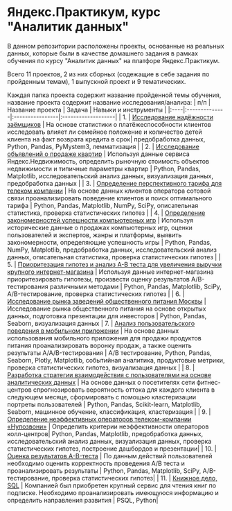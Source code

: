 # Яндекс.Практикум, курс "Аналитик данных"

В данном репозитории расположены проекты, основанные на реальных данных, которые были в качестве домашнего задания в рамках обучения по курсу "Аналитик данных" на платфоре Яндекс.Практикум.  

Всего 11 проектов, 2 из них сборных (содежащие в себе задания по пройденным темам), 1 выпускной проект и 9 тематических.  

Каждая папка проекта содержит название пройденной темы обучения, название проекта содержит название исследования/анализа:
| п/п | Название проекта | Задача | Навыки и инструменты |
|:----|:--------------|:----------------|:-------------------|
| 1. | [Исследование надёжности заёмщиков](https://github.com/GERMIONNA/practicum_da_projects/blob/main/banks/banks.ipynb) | На основе статистики о платёжеспособности клиентов исследовать влияет ли семейное положение и количество детей клиента на факт возврата кредита в срок| предобработка данных, Python, Pandas, PyMystem3, лемматизация |
| 2. | [Исследование объявлений о продаже квартир](https://github.com/GERMIONNA/practicum_da_projects/blob/main/sales%20flats/sales%20flats.ipynb) | Используя данные сервиса Яндекс.Недвижимость, определить рыночную стоимость объектов недвижимости и типичные параметры квартир | Python, Pandas, Matplotlib, исследовательский анализ данных, визуализация данных, предобработка данных |
| 3. | [Определение перспективного тарифа для телеком компании](https://github.com/GERMIONNA/practicum_da_projects/blob/main/telecom%20tariff/telecom%20tariff.ipynb) | На основе данных клиентов оператора сотовой связи проанализировать поведение клиентов и поиск оптимального тарифа | Python, Pandas, Matplotlib, NumPy, SciPy, описательная статистика, проверка статистических гипотез |
| 4. | [Определение закономерностей успешности компьютерных игр](https://github.com/GERMIONNA/practicum_da_projects/blob/main/games/games.ipynb) | Используя исторические данные о продажах компьютерных игр, оценки пользователей и экспертов, жанры и платформы, выявить закономерности, определяющие успешность игры | Python, Pandas, NumPy, Matplotlib, предобработка данных, исследовательский анализ данных, описательная статистика, проверка статистических гипотез |
| 5. | [Приоритезация гипотез и анализ A-B теста для увеличения выручки крупного интернет-магазина](https://github.com/GERMIONNA/practicum_da_projects/blob/main/A_B%20test%20%2B%20hyposesis/%20A_B%20test%20%2B%20hyposesis.ipynb) | Используя данные интернет-магазина приоритезировать гипотезы, произвести оценку результатов A/B-тестирования различными методами | Python, Pandas, Matplotlib, SciPy, A/B-тестирование, проверка статистических гипотез |
| 6. | [Исследование рынка заведений общественного питания Москвы](https://github.com/GERMIONNA/practicum_da_projects/blob/main/restorans/rest.ipynb) | Исследование рынка общественного питания на основе открытых данных, подготовка презентации для инвесторов | Python, Pandas, Seaborn, визуализация данных 
| 7. | [Анализ пользовательского поведения в мобильном приложении](https://github.com/GERMIONNA/practicum_da_projects/blob/main/AAB%20test/AAB%20test.ipynb) | 
На основе данных использования мобильного приложения для продажи продуктов питания проанализировать воронку продаж, а также оценить результаты A/A/B-тестирования | А/В тестирование, Python, Pandas, Seaborn, Plotly, Matplotlib, событийная аналитика, продуктовые метрики, проверка статистических гипотез, визуализация данных |
| 8. | [Разработка стратегии взаимодействия с пользователями на основе аналитических данных](https://github.com/GERMIONNA/practicum_da_projects/blob/main/ML%20clustering/ML%20clustering.ipynb) | На основе данных о посетителях сети фитнес-центров спрогнозировать вероятность оттока для каждого клиента в следующем месяце, сформировать с помощью кластеризации портреты пользователей | Python, Pandas, Scikit-learn, Matplotlib, Seaborn, машинное обучение, классификация, кластеризация |
| 9. | [Определение неэффективных операторов телеком-компании «Нупозвони»](https://github.com/GERMIONNA/practicum_da_projects/blob/main/telecom%20call-center/telecom%20call-center.ipynb) | Определить критерии неэффективности операторов колл-центров| Python, Pandas, Matplotlib, предобработка данных, исследовательский анализ данных, визуализация данных, проверка статистических гипотез, построение дашбордов и презентации|
| 10. | [Оценка результатов A-B-теста](https://github.com/GERMIONNA/practicum_da_projects/blob/main/AB%20test/AB%20test.ipynb) | По данным действий пользователей необходимо оценить корректность проведения A/B теста и проанализировать результаты | Python, Pandas, Matplotlib, SciPy, A/B-тестирование, проверка статистических гипотез|
| 11. | [Книжное дело, SQL](https://github.com/GERMIONNA/practicum_da_projects/blob/main/sql%20books/sql%20books.ipynb) | Компанией был приобретен крупный сервис для чтения книг по подписке. Необходимо проанализировать имеющуюся информацию и определить направления развития | PSQL, Python|
